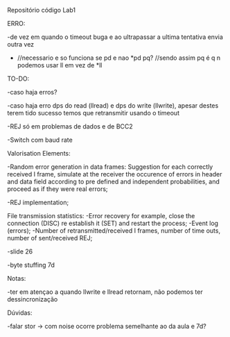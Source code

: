 Repositório código Lab1

ERRO:
 
 -de vez em quando o timeout buga e ao ultrapassar a ultima tentativa envia outra vez
 
 -  //necessario e so funciona se pd e nao *pd pq?
    //sendo assim pq é q n podemos usar ll em vez de *ll

TO-DO:
 
  -caso haja erros?
  
  -caso haja erro dps do read (llread) e dps do write (llwrite), apesar destes terem tido sucesso temos que retransmitir usando o timeout
  
  -REJ só em problemas de dados e de BCC2
  
  -Switch com baud rate
  
Valorisation Elements:

   -Random error generation in data frames: Suggestion for each correctly received I frame, simulate at the receiver the occurence of errors in header and data field according to     pre defined and independent probabilities, and proceed as if they were real errors;
   
   -REJ implementation;
   
   File transmission statistics:
       -Error recovery for example, close the connection (DISC) re establish it (SET) and restart the process;
       -Event log (errors);
       -Number of retransmitted/received I frames, number of time outs, number of sent/received REJ;
       
   -slide 26
   
   -byte stuffing 7d

Notas:
  
  -ter em atençao a quando llwrite e llread retornam, não podemos ter dessincronização
  
Dúvidas:
  
  -falar stor -> com noise ocorre problema semelhante ao da aula e 7d?
  
